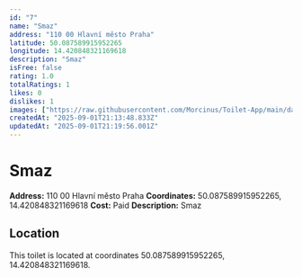 ```yaml
---
id: "7"
name: "Smaz"
address: "110 00 Hlavní město Praha"
latitude: 50.087589915952265
longitude: 14.420848321169618
description: "Smaz"
isFree: false
rating: 1.0
totalRatings: 1
likes: 0
dislikes: 1
images: ["https://raw.githubusercontent.com/Morcinus/Toilet-App/main/data/images/toilet-7-edit-1756761408120.jpg"]
createdAt: "2025-09-01T21:13:48.833Z"
updatedAt: "2025-09-01T21:19:56.001Z"
---
```



# Smaz

**Address:** 110 00 Hlavní město Praha
**Coordinates:** 50.087589915952265, 14.420848321169618
**Cost:** Paid
**Description:** Smaz

## Location
This toilet is located at coordinates 50.087589915952265, 14.420848321169618.

